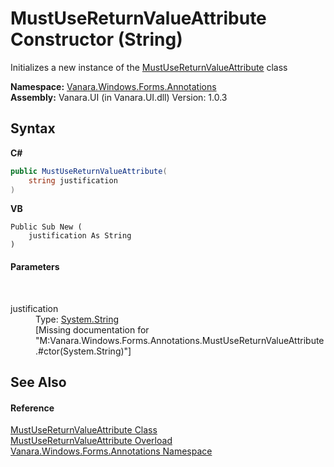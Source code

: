 # MustUseReturnValueAttribute Constructor (String)
 

Initializes a new instance of the <a href="24990bb6-adec-4f14-57c6-34e2f8081138">MustUseReturnValueAttribute</a> class

**Namespace:**&nbsp;<a href="600255aa-5477-7018-00f3-14fce5adebc9">Vanara.Windows.Forms.Annotations</a><br />**Assembly:**&nbsp;Vanara.UI (in Vanara.UI.dll) Version: 1.0.3

## Syntax

**C#**<br />
``` C#
public MustUseReturnValueAttribute(
	string justification
)
```

**VB**<br />
``` VB
Public Sub New ( 
	justification As String
)
```


#### Parameters
&nbsp;<dl><dt>justification</dt><dd>Type: <a href="http://msdn2.microsoft.com/en-us/library/s1wwdcbf" target="_blank">System.String</a><br />\[Missing <param name="justification"/> documentation for "M:Vanara.Windows.Forms.Annotations.MustUseReturnValueAttribute.#ctor(System.String)"\]</dd></dl>

## See Also


#### Reference
<a href="24990bb6-adec-4f14-57c6-34e2f8081138">MustUseReturnValueAttribute Class</a><br /><a href="848e8402-55bf-436a-3439-397fb02b9a6f">MustUseReturnValueAttribute Overload</a><br /><a href="600255aa-5477-7018-00f3-14fce5adebc9">Vanara.Windows.Forms.Annotations Namespace</a><br />